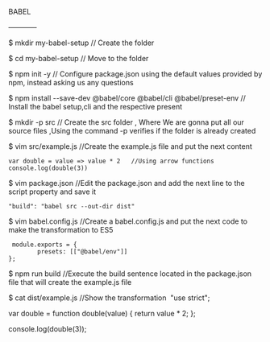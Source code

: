 BABEL

————

$ mkdir my-babel-setup    // Create the folder

$ cd my-babel-setup      // Move to the folder

$ npm init -y           // Configure package.json using the default values provided by npm, instead asking us any questions 

$ npm install --save-dev @babel/core @babel/cli @babel/preset-env // Install the babel setup,cli and the respective present

$ mkdir -p src	// Create the src folder , Where We are gonna put all our source files ,Using the command -p verifies if the folder is already created

$ vim src/example.js	//Create the example.js file and put the next content

 
	var double = value => value * 2   //Using arrow functions
	console.log(double(3))

   
$ vim package.json //Edit the package.json and add the next line to the script property and save it

    "build": "babel src --out-dir dist"

$ vim babel.config.js //Create a babel.config.js and put the next code to make the transformation to ES5

  
     module.exports = {
            presets: [["@babel/env"]]
	};


$ npm run build //Execute the build sentence located in the package.json file that will create the example.js file

$ cat dist/example.js //Show the transformation 
  "use strict";

   var double = function double(value) {
      return value * 2;
   };

   console.log(double(3)); 
